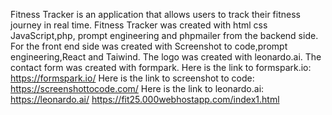 Fitness Tracker is an application that allows users to
track their fitness journey in real time.
Fitness Tracker was created 
with html css JavaScript,php, prompt engineering and phpmailer from the backend side.
For the front end side was created with Screenshot to code,prompt engineering,React and Taiwind.
The logo was created with
leonardo.ai.
The contact form was created with formpark.
Here is the link to formspark.io: 
https://formspark.io/ 
Here is the link to screenshot to code: https://screenshottocode.com/
Here is the link to leonardo.ai:
https://leonardo.ai/
https://fit25.000webhostapp.com/index1.html
